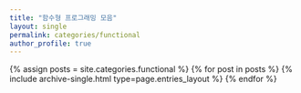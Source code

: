```yaml
---
title: "함수형 프로그래밍 모음"
layout: single
permalink: categories/functional
author_profile: true
---
```


{% assign posts = site.categories.functional %}
{% for post in posts %} {% include archive-single.html type=page.entries_layout %} {% endfor %}

